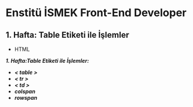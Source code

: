 # Enstitü İSMEK Front-End Developer

## 1. Hafta: Table Etiketi ile İşlemler

- HTML

<b><i>1. Hafta:Table <table> Etiketi ile İşlemler:</i></b>

- < table >
- < tr >
- < td >
- colspan
- rowspan


